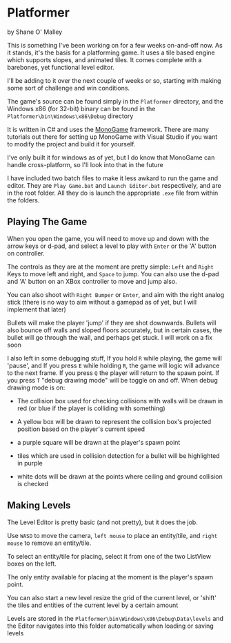 # Platformer
by Shane O' Malley

This is something I've been working on for a few weeks on-and-off now. As it stands, it's the basis for a platforming game. It uses a tile based engine which supports slopes, and animated tiles. It comes complete with a barebones, yet functional level editor.

I'll be adding to it over the next couple of weeks or so, starting with making some sort of challenge and win conditions.

The game's source can be found simply in the `Platformer` directory, and the Windows x86 (for 32-bit) binary can be found in the `Platformer\bin\Windows\x86\Debug` directory

It is written in C# and uses the [MonoGame](http://www.monogame.net/) framework. There are many tutorials out there for setting up MonoGame with Visual Studio if you want to modify the project and build it for yourself.


I've only built it for windows as of yet, but I do know that MonoGame can handle cross-platform, so I'll look into that in the future

I have included two batch files to make it less awkard to run the game and editor. They are `Play Game.bat` and `Launch Editor.bat` respectively, and are in the root folder. All they do is launch the appropriate `.exe` file from within the folders.

## Playing The Game

When you open the game, you will need to move up and down with the arrow keys or d-pad, and select a level to play with `Enter` or the 'A' button on controller.

The controls as they are at the moment are pretty simple: `Left` and `Right` Keys to move left and right, and `Space` to jump. You can also use the d-pad and 'A' button on an XBox controller to move and jump also.

You can also shoot with `Right Bumper` or `Enter`, and aim with the right analog stick (there is no way to aim without a gamepad as of yet, but I will implement that later)

Bullets will make the player 'jump' if they are shot downwards. Bullets will also bounce off walls and sloped floors accurately, but in certain cases, the bullet will go through the wall, and perhaps get stuck. I will work on a fix soon

I also left in some debugging stuff, If you hold `R` while playing, the game will 'pause', and If you press `E` while holding `R`, the game will logic will advance to the next frame. If you press `Q` the player will return to the spawn point. If you press `T` "debug drawing mode" will be toggle on and off. When debug drawing mode is on: 

* The collision box used for checking collisions with walls will be drawn in red (or blue if the player is colliding with something)

* A yellow box will be drawn to represent the collision box's projected position based on the player's current speed

* a purple square will be drawn at the player's spawn point 

* tiles which are used in collision detection for a bullet will be highlighted in purple

* white dots will be drawn at the points where ceiling and ground collision is checked

## Making Levels
The Level Editor is pretty basic (and not pretty), but it does the job.

Use `WASD` to move the camera, `left mouse` to place an entity/tile, and `right mouse` to remove an entity/tile.

To select an entity/tile for placing, select it from one of the two ListView boxes on the left.

The only entity available for placing at the moment is the player's spawn point.

You can also start a new level resize the grid of the current level, or 'shift' the tiles and entities of the current level by a certain amount

Levels are stored in the `Platformer\bin\Windows\x86\Debug\Data\levels` and the Editor navigates into this folder automatically when loading or saving levels
